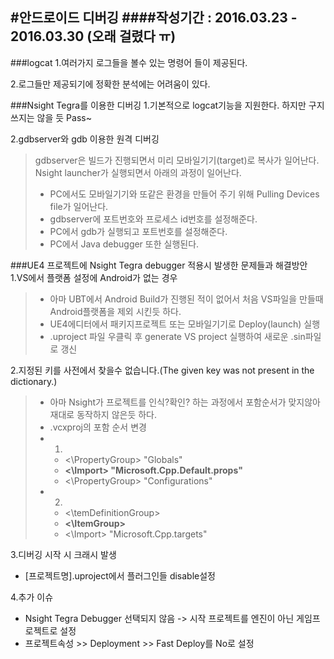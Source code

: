 #안드로이드 디버깅
####작성기간 : 2016.03.23 - 2016.03.30 (오래 걸렸다 ㅠ)
---
###logcat
1.여러가지 로그들을 볼수 있는 명령어 들이 제공된다.

2.로그들만 제공되기에 정확한 분석에는 어려움이 있다.

###Nsight Tegra를 이용한 디버깅
1.기본적으로 logcat기능을 지원한다. 하지만 구지 쓰지는 않을 듯 Pass~

2.gdbserver와 gdb 이용한 원격 디버깅
> gdbserver은 빌드가 진행되면서 미리 모바일기기(target)로 복사가 일어난다.  
> Nsight launcher가 실행되면서 아래의 과정이 일어난다.
> - PC에서도 모바일기기와 또같은 환경을 만들어 주기 위해 Pulling Devices file가 일어난다.
> - gdbserver에 포트번호와 프로세스 id번호를 설정해준다.
> - PC에서 gdb가 실행되고 포트번호를 설정해준다.
> - PC에서 Java debugger 또한 실행된다.

###UE4 프로젝트에 Nsight Tegra debugger 적용시 발생한 문제들과 해결방안
1.VS에서 플랫폼 설정에 Android가 없는 경우
> - 아마 UBT에서 Android Build가 진행된 적이 없어서 처음 VS파일을 만들때 Android플랫폼을 제외 시킨듯 하다.  
> - UE4에디터에서 패키지프로젝트 또는 모바일기기로 Deploy(launch) 실행  
> - .uproject 파일 우클릭 후 generate VS project 실행하여 새로운 .sin파일로 갱신  

2.지정된 키를 사전에서 찾을수 없습니다.(The given key was not present in the dictionary.)
> - 아마 Nsight가 프로젝트를 인식?확인? 하는 과정에서 포함순서가 맞지않아 재대로 동작하지 않은듯 하다.
> - .vcxproj의 포함 순서 변경
> - 1.
>   - <\PropertyGroup> "Globals"
>   - **<\Import> "Microsoft.Cpp.Default.props"**
>   - <\PropertyGroup> "Configurations"  
> - 2.
>   - <\temDefinitionGroup>
>   - **<\ItemGroup>**
>   - <\Import> "Microsoft.Cpp.targets"

3.디버깅 시작 시 크래시 발생
- [프로젝트명].uproject에서 플러그인들 disable설정

4.추가 이슈
- Nsight Tegra Debugger 선택되지 않음 -> 시작 프로젝트를 엔진이 아닌 게임프로젝트로 설정
- 프로젝트속성 >> Deployment >> Fast Deploy를 No로 설정
